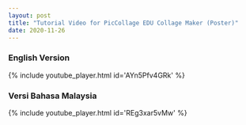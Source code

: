 ```yaml
---
layout: post
title: "Tutorial Video for PicCollage EDU Collage Maker (Poster)"
date: 2020-11-26
---
```


<h3>English Version</h3>
{% include youtube_player.html id='AYn5Pfv4GRk' %}
<br />
<h3>Versi Bahasa Malaysia</h3>
{% include youtube_player.html id='REg3xar5vMw' %}
